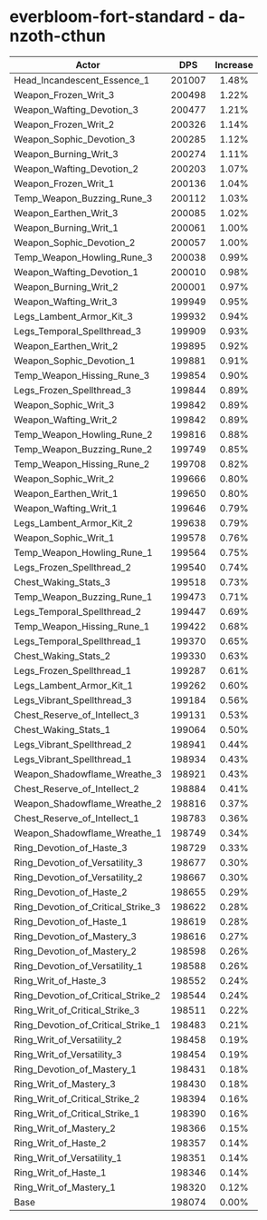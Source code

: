 # everbloom-fort-standard - da-nzoth-cthun
| Actor | DPS | Increase |
|---|:---:|:---:|
|Head_Incandescent_Essence_1|201007|1.48%|
|Weapon_Frozen_Writ_3|200498|1.22%|
|Weapon_Wafting_Devotion_3|200477|1.21%|
|Weapon_Frozen_Writ_2|200326|1.14%|
|Weapon_Sophic_Devotion_3|200285|1.12%|
|Weapon_Burning_Writ_3|200274|1.11%|
|Weapon_Wafting_Devotion_2|200203|1.07%|
|Weapon_Frozen_Writ_1|200136|1.04%|
|Temp_Weapon_Buzzing_Rune_3|200112|1.03%|
|Weapon_Earthen_Writ_3|200085|1.02%|
|Weapon_Burning_Writ_1|200061|1.00%|
|Weapon_Sophic_Devotion_2|200057|1.00%|
|Temp_Weapon_Howling_Rune_3|200038|0.99%|
|Weapon_Wafting_Devotion_1|200010|0.98%|
|Weapon_Burning_Writ_2|200001|0.97%|
|Weapon_Wafting_Writ_3|199949|0.95%|
|Legs_Lambent_Armor_Kit_3|199932|0.94%|
|Legs_Temporal_Spellthread_3|199909|0.93%|
|Weapon_Earthen_Writ_2|199895|0.92%|
|Weapon_Sophic_Devotion_1|199881|0.91%|
|Temp_Weapon_Hissing_Rune_3|199854|0.90%|
|Legs_Frozen_Spellthread_3|199844|0.89%|
|Weapon_Sophic_Writ_3|199842|0.89%|
|Weapon_Wafting_Writ_2|199842|0.89%|
|Temp_Weapon_Howling_Rune_2|199816|0.88%|
|Temp_Weapon_Buzzing_Rune_2|199749|0.85%|
|Temp_Weapon_Hissing_Rune_2|199708|0.82%|
|Weapon_Sophic_Writ_2|199666|0.80%|
|Weapon_Earthen_Writ_1|199650|0.80%|
|Weapon_Wafting_Writ_1|199646|0.79%|
|Legs_Lambent_Armor_Kit_2|199638|0.79%|
|Weapon_Sophic_Writ_1|199578|0.76%|
|Temp_Weapon_Howling_Rune_1|199564|0.75%|
|Legs_Frozen_Spellthread_2|199540|0.74%|
|Chest_Waking_Stats_3|199518|0.73%|
|Temp_Weapon_Buzzing_Rune_1|199473|0.71%|
|Legs_Temporal_Spellthread_2|199447|0.69%|
|Temp_Weapon_Hissing_Rune_1|199422|0.68%|
|Legs_Temporal_Spellthread_1|199370|0.65%|
|Chest_Waking_Stats_2|199330|0.63%|
|Legs_Frozen_Spellthread_1|199287|0.61%|
|Legs_Lambent_Armor_Kit_1|199262|0.60%|
|Legs_Vibrant_Spellthread_3|199184|0.56%|
|Chest_Reserve_of_Intellect_3|199131|0.53%|
|Chest_Waking_Stats_1|199064|0.50%|
|Legs_Vibrant_Spellthread_2|198941|0.44%|
|Legs_Vibrant_Spellthread_1|198934|0.43%|
|Weapon_Shadowflame_Wreathe_3|198921|0.43%|
|Chest_Reserve_of_Intellect_2|198884|0.41%|
|Weapon_Shadowflame_Wreathe_2|198816|0.37%|
|Chest_Reserve_of_Intellect_1|198783|0.36%|
|Weapon_Shadowflame_Wreathe_1|198749|0.34%|
|Ring_Devotion_of_Haste_3|198729|0.33%|
|Ring_Devotion_of_Versatility_3|198677|0.30%|
|Ring_Devotion_of_Versatility_2|198667|0.30%|
|Ring_Devotion_of_Haste_2|198655|0.29%|
|Ring_Devotion_of_Critical_Strike_3|198622|0.28%|
|Ring_Devotion_of_Haste_1|198619|0.28%|
|Ring_Devotion_of_Mastery_3|198616|0.27%|
|Ring_Devotion_of_Mastery_2|198598|0.26%|
|Ring_Devotion_of_Versatility_1|198588|0.26%|
|Ring_Writ_of_Haste_3|198552|0.24%|
|Ring_Devotion_of_Critical_Strike_2|198544|0.24%|
|Ring_Writ_of_Critical_Strike_3|198511|0.22%|
|Ring_Devotion_of_Critical_Strike_1|198483|0.21%|
|Ring_Writ_of_Versatility_2|198458|0.19%|
|Ring_Writ_of_Versatility_3|198454|0.19%|
|Ring_Devotion_of_Mastery_1|198431|0.18%|
|Ring_Writ_of_Mastery_3|198430|0.18%|
|Ring_Writ_of_Critical_Strike_2|198394|0.16%|
|Ring_Writ_of_Critical_Strike_1|198390|0.16%|
|Ring_Writ_of_Mastery_2|198366|0.15%|
|Ring_Writ_of_Haste_2|198357|0.14%|
|Ring_Writ_of_Versatility_1|198351|0.14%|
|Ring_Writ_of_Haste_1|198346|0.14%|
|Ring_Writ_of_Mastery_1|198320|0.12%|
|Base|198074|0.00%|
